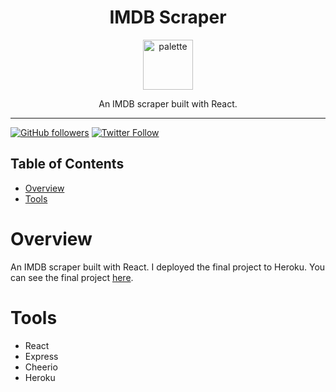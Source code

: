 <div align="center">
<h1>IMDB Scraper</h1>

<a href="https://www.emojione.com/emoji/1f3ac">
<img height="80" width="80" alt="palette" src="https://user-images.githubusercontent.com/26611339/41251421-e0e39fda-6d87-11e8-9aca-30ff61500cff.png" />
</a>

<p> An IMDB scraper built with React. </p>
</div>

<hr />

[![GitHub followers](https://img.shields.io/github/followers/christiandavidturner.svg?style=social&label=Follow)](http://github.com/christiandavidturner) [![Twitter Follow](https://img.shields.io/twitter/follow/imcdt.svg?style=social&label=Follow)](https://twitter.com/imcdt)

## Table of Contents

- [Overview](#overview)
- [Tools](#tools)

# Overview

An IMDB scraper built with React. I deployed the final project to Heroku. You can see the final project [here](#).

# Tools

- React
- Express
- Cheerio
- Heroku
